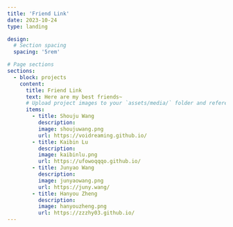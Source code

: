 ```yaml
---
title: 'Friend Link'
date: 2023-10-24
type: landing

design:
  # Section spacing
  spacing: '5rem'

# Page sections
sections:
  - block: projects
    content:
      title: Friend Link
      text: Here are my best friends~
      # Upload project images to your `assets/media/` folder and reference the filename in the `image` option
      items:
        - title: Shouju Wang
          description: 
          image: shoujuwang.png
          url: https://voidreaming.github.io/
        - title: Kaibin Lu
          description: 
          image: kaibinlu.png
          url: https://ufowoqqqo.github.io/
        - title: Junyao Wang
          description: 
          image: junyaowang.png
          url: https://juny.wang/
        - title: Hanyou Zheng
          description: 
          image: hanyouzheng.png
          url: https://zzzhy03.github.io/
---
```

